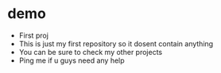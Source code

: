 # demo
- First proj
- This is just my first repository so it dosent contain anything
- You can be sure to check my other projects
- Ping me if u guys need any help
